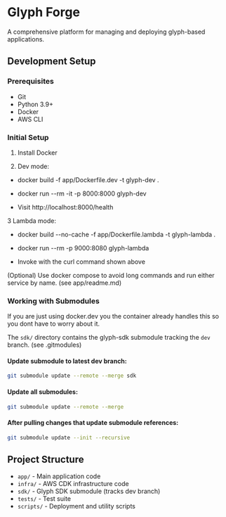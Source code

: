 # Glyph Forge

A comprehensive platform for managing and deploying glyph-based applications.

## Development Setup

### Prerequisites

- Git
- Python 3.9+
- Docker
- AWS CLI

### Initial Setup

1. Install Docker

2. Dev mode:

- docker build -f app/Dockerfile.dev -t glyph-dev .

- docker run --rm -it -p 8000:8000 glyph-dev

- Visit http://localhost:8000/health

3 Lambda mode:

- docker build --no-cache -f app/Dockerfile.lambda -t glyph-lambda .

- docker run --rm -p 9000:8080 glyph-lambda

- Invoke with the curl command shown above

(Optional) Use docker compose to avoid long commands and run either service by name.
(see app/readme.md)

### Working with Submodules
If you are just using docker.dev you the container already handles this so you dont have to worry about it.

The `sdk/` directory contains the glyph-sdk submodule tracking the `dev` branch.
(see .gitmodules)


#### Update submodule to latest dev branch:
```bash
git submodule update --remote --merge sdk
```

#### Update all submodules:
```bash
git submodule update --remote --merge
```

#### After pulling changes that update submodule references:
```bash
git submodule update --init --recursive
```

## Project Structure

- `app/` - Main application code
- `infra/` - AWS CDK infrastructure code
- `sdk/` - Glyph SDK submodule (tracks dev branch)
- `tests/` - Test suite
- `scripts/` - Deployment and utility scripts